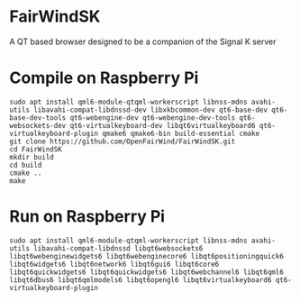 # FairWindSK
A QT based browser designed to be a companion of the Signal K server


# Compile on Raspberry Pi

```
sudo apt install qml6-module-qtqml-workerscript libnss-mdns avahi-utils libavahi-compat-libdnssd-dev libxkbcommon-dev qt6-base-dev qt6-base-dev-tools qt6-webengine-dev qt6-webengine-dev-tools qt6-websockets-dev qt6-virtualkeyboard-dev libqt6virtualkeyboard6 qt6-virtualkeyboard-plugin qmake6 qmake6-bin build-essential cmake
git clone https://github.com/OpenFairWind/FairWindSK.git
cd FairWindSK
mkdir build
cd build
cmake ..
make
```

# Run on Raspberry Pi

```
sudo apt install qml6-module-qtqml-workerscript libnss-mdns avahi-utils libavahi-compat-libdnssd libqt6websockets6 libqt6webenginewidgets6 libqt6webenginecore6 libqt6positioningquick6 libqt6widgets6 libqt6network6 libqt6gui6 libqt6core6 libqt6quickwidgets6 libqt6quickwidgets6 libqt6webchannel6 libqt6qml6 libqt6dbus6 libqt6qmlmodels6 libqt6opengl6 libqt6virtualkeyboard6 qt6-virtualkeyboard-plugin
```
